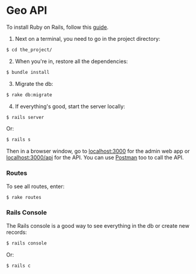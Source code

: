 # Geo API

To install Ruby on Rails, follow this [guide](http://www.installrails.com).
 
1. Next on a terminal, you need to go in the project directory:
```bash
$ cd the_project/
```

2. When you're in, restore all the dependencies:
```bash
$ bundle install
```

3. Migrate the db:
```bash
$ rake db:migrate
```

4. If everything's good, start the server locally:
```bash
$ rails server
```
Or:
```bash
$ rails s
```
    
Then in a browser window, go to [localhost:3000](http://localhost:3000) for the admin web app or [localhost:3000/api](http://localhost:3000/api) for the API.
You can use [Postman](https://www.getpostman.com) too to call the API.

### Routes

To see all routes, enter:
```bash
$ rake routes
```


### Rails Console

The Rails console is a good way to see everything in the db or create new records:
```bash
$ rails console
```
Or:
```bash
$ rails c
```